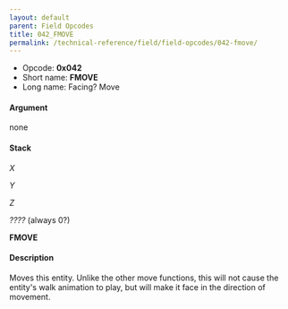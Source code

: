 ```yaml
---
layout: default
parent: Field Opcodes
title: 042_FMOVE
permalink: /technical-reference/field/field-opcodes/042-fmove/
---
```


-   Opcode: **0x042**
-   Short name: **FMOVE**
-   Long name: Facing? Move

#### Argument

none

#### Stack

  
*X*

*Y*

*Z*

*????* (always 0?)

**FMOVE**

#### Description

Moves this entity. Unlike the other move functions, this will not cause the entity's walk animation to play, but will make it face in the direction of movement.
